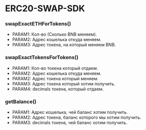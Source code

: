 # ERC20-SWAP-SDK
 ### swapExactETHForTokens()
 - PARAM1: Кол-во (Сколько BNB меняем).
 - PARAM2: Адрес кошелька откуда меняем. 
 - PARAM3: Адрес токена, на который меняем BNB.
  
  ### swapExactTokensForTokens()
 - PARAM1: Кол-во токена который отдаем. 
 - PARAM2: Адрес кошелька откуда меняем. 
 - PARAM2: Адрес токена который меняем.
 - PARAM3: Адрес токена который хотим получить. 
 - PARAM4: decimals токена, который отдаем.

  ### getBalance()
  - PARAM1: Адрес кошелька, чей баланс хотим получить. 
  - PARAM2: Адрес токена, баланс которого мы хотим получить. 
  - PARAM3: decimals токена, чей баланс хотим получить.
